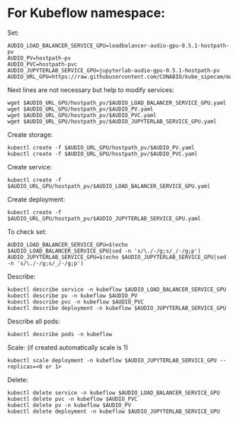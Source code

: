 # For Kubeflow namespace:

Set:

```
AUDIO_LOAD_BALANCER_SERVICE_GPU=loadbalancer-audio-gpu-0.5.1-hostpath-pv
AUDIO_PV=hostpath-pv
AUDIO_PVC=hostpath-pvc
AUDIO_JUPYTERLAB_SERVICE_GPU=jupyterlab-audio-gpu-0.5.1-hostpath-pv
AUDIO_URL_GPU=https://raw.githubusercontent.com/CONABIO/kube_sipecam/master/minikube_sipecam/deployments/audio/gpu
```

Next lines are not necessary but help to modify services:

```
wget $AUDIO_URL_GPU/hostpath_pv/$AUDIO_LOAD_BALANCER_SERVICE_GPU.yaml
wget $AUDIO_URL_GPU/hostpath_pv/$AUDIO_PV.yaml
wget $AUDIO_URL_GPU/hostpath_pv/$AUDIO_PVC.yaml
wget $AUDIO_URL_GPU/hostpath_pv/$AUDIO_JUPYTERLAB_SERVICE_GPU.yaml
```

Create storage:

```
kubectl create -f $AUDIO_URL_GPU/hostpath_pv/$AUDIO_PV.yaml
kubectl create -f $AUDIO_URL_GPU/hostpath_pv/$AUDIO_PVC.yaml
```


Create service:

```
kubectl create -f $AUDIO_URL_GPU/hostpath_pv/$AUDIO_LOAD_BALANCER_SERVICE_GPU.yaml
```

Create deployment:

```
kubectl create -f $AUDIO_URL_GPU/hostpath_pv/$AUDIO_JUPYTERLAB_SERVICE_GPU.yaml
```

To check set:

```
AUDIO_LOAD_BALANCER_SERVICE_GPU=$(echo $AUDIO_LOAD_BALANCER_SERVICE_GPU|sed -n 's/\./-/g;s/_/-/g;p')
AUDIO_JUPYTERLAB_SERVICE_GPU=$(echo $AUDIO_JUPYTERLAB_SERVICE_GPU|sed -n 's/\./-/g;s/_/-/g;p')
```

Describe:

```
kubectl describe service -n kubeflow $AUDIO_LOAD_BALANCER_SERVICE_GPU
kubectl describe pv -n kubeflow $AUDIO_PV
kubectl describe pvc -n kubeflow $AUDIO_PVC
kubectl describe deployment -n kubeflow $AUDIO_JUPYTERLAB_SERVICE_GPU
```

Describe all pods:

```
kubectl describe pods -n kubeflow
```

Scale: (if created automatically scale is 1)

```
kubectl scale deployment -n kubeflow $AUDIO_JUPYTERLAB_SERVICE_GPU --replicas=<0 or 1>
```

Delete:

```
kubectl delete service -n kubeflow $AUDIO_LOAD_BALANCER_SERVICE_GPU
kubectl delete pvc -n kubeflow $AUDIO_PVC
kubectl delete pv -n kubeflow $AUDIO_PV
kubectl delete deployment -n kubeflow $AUDIO_JUPYTERLAB_SERVICE_GPU
```
